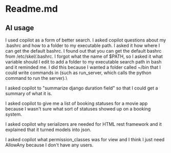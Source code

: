 # Readme.md

## AI usage
I used copilot as a form of better search. I asked copilot questions about my .bashrc and how to a folder to my executable path. 
I asked it how where I can get the default bashrc. I found out that you can get the default bashrc from 
/etc/skel/.bashrc. I forgot what the name of $PATH, so I asked it what variable should I edit to add a folder
to my executable search path in bash and it reminded me. I did this because I wanted a folder called ~/bin that 
I could write commands in (such as run_server, which calls the python command to run the server).\

I asked copilot to "summarize django duration field" so that I could get a summary of what it is.  

I asked copilot to give me a list of booking statuses for a movie 
app because I wasn't sure what sort of statuses showed up on a 
booking system. 

I asked copilot why serializers are needed for HTML rest 
framework and it explained that it turned models into json.

I asked copilot what permission_classes was for view and 
I think I just need AllowAny because I don't have any users.